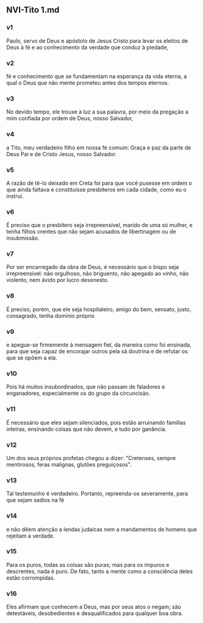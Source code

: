 ## NVI-Tito 1.md
### v1
 Paulo, servo de Deus e apóstolo de Jesus Cristo para levar os eleitos de Deus à fé e ao conhecimento da verdade que conduz à piedade,
### v2
 fé e conhecimento que se fundamentam na esperança da vida eterna, a qual o Deus que não mente prometeu antes dos tempos eternos.
### v3
 No devido tempo, ele trouxe à luz a sua palavra, por meio da pregação a mim confiada por ordem de Deus, nosso Salvador,
### v4
 a Tito, meu verdadeiro filho em nossa fé comum: Graça e paz da parte de Deus Pai e de Cristo Jesus, nosso Salvador.
### v5
 A razão de tê-lo deixado em Creta foi para que você pusesse em ordem o que ainda faltava e constituísse presbíteros em cada cidade, como eu o instruí.
### v6
 É preciso que o presbítero seja irrepreensível, marido de uma só mulher, e tenha filhos crentes que não sejam acusados de libertinagem ou de insubmissão.
### v7
 Por ser encarregado da obra de Deus, é necessário que o bispo seja irrepreensível: não orgulhoso, não briguento, não apegado ao vinho, não violento, nem ávido por lucro desonesto.
### v8
 É preciso, porém, que ele seja hospitaleiro, amigo do bem, sensato, justo, consagrado, tenha domínio próprio
### v9
 e apegue-se firmemente à mensagem fiel, da maneira como foi ensinada, para que seja capaz de encorajar outros pela sã doutrina e de refutar os que se opõem a ela.
### v10
 Pois há muitos insubordinados, que não passam de faladores e enganadores, especialmente os do grupo da circuncisão.
### v11
 É necessário que eles sejam silenciados, pois estão arruinando famílias inteiras, ensinando coisas que não devem, e tudo por ganância.
### v12
 Um dos seus próprios profetas chegou a dizer: "Cretenses, sempre mentirosos, feras malignas, glutões preguiçosos".
### v13
 Tal testemunho é verdadeiro. Portanto, repreenda-os severamente, para que sejam sadios na fé
### v14
 e não dêem atenção a lendas judaicas nem a mandamentos de homens que rejeitam a verdade.
### v15
 Para os puros, todas as coisas são puras; mas para os impuros e descrentes, nada é puro. De fato, tanto a mente como a consciência deles estão corrompidas.
### v16
 Eles afirmam que conhecem a Deus, mas por seus atos o negam; são detestáveis, desobedientes e desqualificados para qualquer boa obra.
